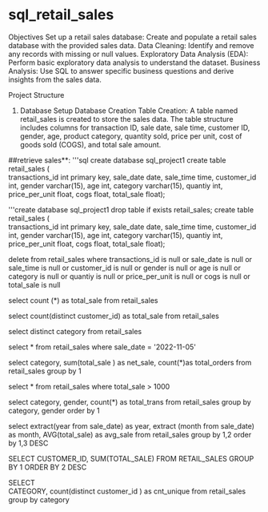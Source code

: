 # sql_retail_sales





Objectives
Set up a retail sales database: Create and populate a retail sales database with the provided sales data.
Data Cleaning: Identify and remove any records with missing or null values.
Exploratory Data Analysis (EDA): Perform basic exploratory data analysis to understand the dataset.
Business Analysis: Use SQL to answer specific business questions and derive insights from the sales data.

Project Structure

1. Database Setup
Database Creation
Table Creation: A table named retail_sales is created to store the sales data. The table structure includes columns for transaction ID, sale date, sale time, customer ID, gender, age, product category, quantity sold, price per unit, cost of goods sold (COGS), and total sale amount.

##retrieve  sales**:
'''sql 
create database sql_project1
create table retail_sales
(  
transactions_id int primary key,
sale_date date,
sale_time time,
customer_id int,
gender varchar(15),
age	int,
category varchar(15),
quantiy int, 
price_per_unit float,
cogs float,
total_sale float);


'''create database sql_project1
drop table if exists retail_sales;
create table retail_sales
(  
transactions_id int primary key,
sale_date date,
sale_time time,
customer_id int,
gender varchar(15),
age	int,
category varchar(15),
quantiy int, 
price_per_unit float,
cogs float,
total_sale float);

delete  from retail_sales
where transactions_id is null
or
sale_date is null
or 
sale_time is null
or
customer_id is null
or 
gender is null
or
age is null
or
category is null
or
quantiy is null
or
price_per_unit is null
or
cogs is null
or 
total_sale is null



select count (*) as total_sale from retail_sales

select count(distinct customer_id) as total_sale from retail_sales

select distinct category from retail_sales

 

 select  * from retail_sales 
 where sale_date = '2022-11-05'

 
select 
category,
sum(total_sale ) as net_sale,
count(*)as total_orders
from retail_sales
group by 1

select * from retail_sales
where total_sale > 1000

select 
category,
gender,
count(*) as total_trans
from retail_sales
group by
category,
gender
order by 1


select 
  extract(year from sale_date) as year,
  extract (month from sale_date) as month,
  AVG(total_sale)  as avg_sale
  from retail_sales
  group by 1,2
  order by 1,3 DESC

  SELECT
  CUSTOMER_ID,
  SUM(TOTAL_SALE) 
  FROM RETAIL_SALES
  GROUP BY 1 
  ORDER BY 2 DESC


SELECT  
  CATEGORY,
  count(distinct customer_id ) as cnt_unique
  from retail_sales
  group by category



